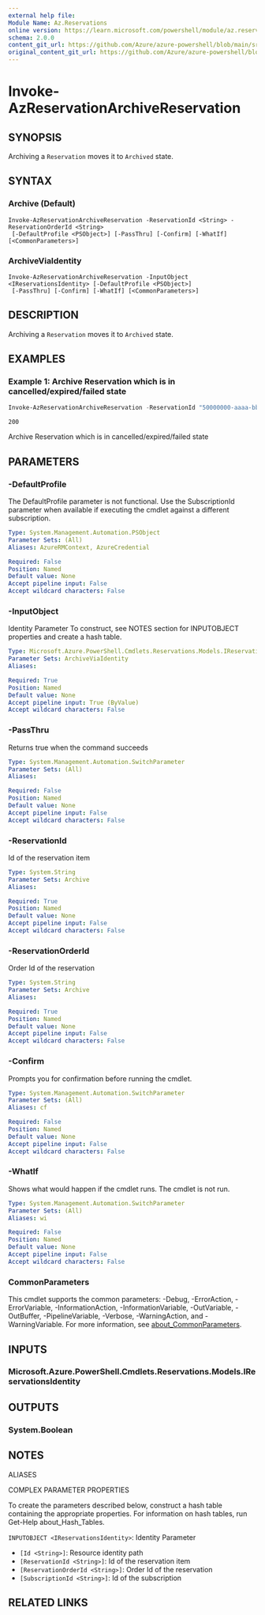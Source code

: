 ```yaml
---
external help file: 
Module Name: Az.Reservations
online version: https://learn.microsoft.com/powershell/module/az.reservations/invoke-azreservationarchivereservation
schema: 2.0.0
content_git_url: https://github.com/Azure/azure-powershell/blob/main/src/Reservations/help/Invoke-AzReservationArchiveReservation.md
original_content_git_url: https://github.com/Azure/azure-powershell/blob/main/src/Reservations/help/Invoke-AzReservationArchiveReservation.md
---
```


# Invoke-AzReservationArchiveReservation

## SYNOPSIS
Archiving a `Reservation` moves it to `Archived` state.

## SYNTAX

### Archive (Default)
```
Invoke-AzReservationArchiveReservation -ReservationId <String> -ReservationOrderId <String>
 [-DefaultProfile <PSObject>] [-PassThru] [-Confirm] [-WhatIf] [<CommonParameters>]
```

### ArchiveViaIdentity
```
Invoke-AzReservationArchiveReservation -InputObject <IReservationsIdentity> [-DefaultProfile <PSObject>]
 [-PassThru] [-Confirm] [-WhatIf] [<CommonParameters>]
```

## DESCRIPTION
Archiving a `Reservation` moves it to `Archived` state.

## EXAMPLES

### Example 1: Archive Reservation which is in cancelled/expired/failed state
```powershell
Invoke-AzReservationArchiveReservation -ReservationId "50000000-aaaa-bbbb-cccc-100000000003" -ReservationOrderId "30000000-aaaa-bbbb-cccc-100000000003"
```

```output
200
```

Archive Reservation which is in cancelled/expired/failed state

## PARAMETERS

### -DefaultProfile
The DefaultProfile parameter is not functional.
Use the SubscriptionId parameter when available if executing the cmdlet against a different subscription.

```yaml
Type: System.Management.Automation.PSObject
Parameter Sets: (All)
Aliases: AzureRMContext, AzureCredential

Required: False
Position: Named
Default value: None
Accept pipeline input: False
Accept wildcard characters: False
```

### -InputObject
Identity Parameter
To construct, see NOTES section for INPUTOBJECT properties and create a hash table.

```yaml
Type: Microsoft.Azure.PowerShell.Cmdlets.Reservations.Models.IReservationsIdentity
Parameter Sets: ArchiveViaIdentity
Aliases:

Required: True
Position: Named
Default value: None
Accept pipeline input: True (ByValue)
Accept wildcard characters: False
```

### -PassThru
Returns true when the command succeeds

```yaml
Type: System.Management.Automation.SwitchParameter
Parameter Sets: (All)
Aliases:

Required: False
Position: Named
Default value: None
Accept pipeline input: False
Accept wildcard characters: False
```

### -ReservationId
Id of the reservation item

```yaml
Type: System.String
Parameter Sets: Archive
Aliases:

Required: True
Position: Named
Default value: None
Accept pipeline input: False
Accept wildcard characters: False
```

### -ReservationOrderId
Order Id of the reservation

```yaml
Type: System.String
Parameter Sets: Archive
Aliases:

Required: True
Position: Named
Default value: None
Accept pipeline input: False
Accept wildcard characters: False
```

### -Confirm
Prompts you for confirmation before running the cmdlet.

```yaml
Type: System.Management.Automation.SwitchParameter
Parameter Sets: (All)
Aliases: cf

Required: False
Position: Named
Default value: None
Accept pipeline input: False
Accept wildcard characters: False
```

### -WhatIf
Shows what would happen if the cmdlet runs.
The cmdlet is not run.

```yaml
Type: System.Management.Automation.SwitchParameter
Parameter Sets: (All)
Aliases: wi

Required: False
Position: Named
Default value: None
Accept pipeline input: False
Accept wildcard characters: False
```

### CommonParameters
This cmdlet supports the common parameters: -Debug, -ErrorAction, -ErrorVariable, -InformationAction, -InformationVariable, -OutVariable, -OutBuffer, -PipelineVariable, -Verbose, -WarningAction, and -WarningVariable. For more information, see [about_CommonParameters](http://go.microsoft.com/fwlink/?LinkID=113216).

## INPUTS

### Microsoft.Azure.PowerShell.Cmdlets.Reservations.Models.IReservationsIdentity

## OUTPUTS

### System.Boolean

## NOTES

ALIASES

COMPLEX PARAMETER PROPERTIES

To create the parameters described below, construct a hash table containing the appropriate properties. For information on hash tables, run Get-Help about_Hash_Tables.


`INPUTOBJECT <IReservationsIdentity>`: Identity Parameter
  - `[Id <String>]`: Resource identity path
  - `[ReservationId <String>]`: Id of the reservation item
  - `[ReservationOrderId <String>]`: Order Id of the reservation
  - `[SubscriptionId <String>]`: Id of the subscription

## RELATED LINKS

